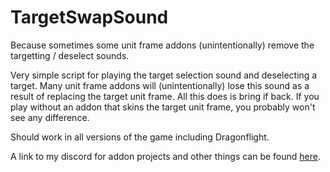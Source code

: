 # TargetSwapSound
Because sometimes some unit frame addons (unintentionally) remove the targetting / deselect sounds.

Very simple script for playing the target selection sound and deselecting a target. Many unit frame addons will (unintentionally) lose this sound as a result of replacing the target unit frame. All this does is bring if back. If you play without an addon that skins the target unit frame, you probably won't see any difference.

Should work in all versions of the game including Dragonflight.


A link to my discord for addon projects and other things can be found [here](https://discord.gg/tA4rrmjPp8).
